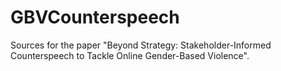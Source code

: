 # GBVCounterspeech
Sources for the paper "Beyond Strategy: Stakeholder-Informed Counterspeech to Tackle Online Gender-Based Violence".
